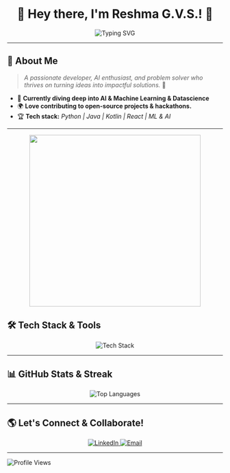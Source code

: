 <h1 align="center">🚀 Hey there, I'm Reshma G.V.S.! 👋</h1>

<p align="center">
  <img src="https://readme-typing-svg.herokuapp.com?font=Fira+Code&pause=1000&color=F7B93E&width=435&lines=Tech+Explorer;Passionate+about+AI%2C+ML%2C+DataScience%Cand+Innovation!" alt="Typing SVG" />
</p>

---

## 🌟 **About Me**

> _A passionate developer, AI enthusiast, and problem solver who thrives on turning ideas into impactful solutions._ 🚀

- 🤖 **Currently diving deep into AI & Machine Learning & Datascience**
- 🌍 **Love contributing to open-source projects & hackathons.**
- 🏆 **Tech stack:** _Python | Java | Kotlin | React | ML & AI_
---

<p align="center">
  <img src="https://raw.githubusercontent.com/Reshmagvs/Reshmagvs/blob/main/pjsk-pjsk-anime.gif" width="400px">
</p>

## 🛠️ **Tech Stack & Tools**

<p align="center">
  <img src="https://skillicons.dev/icons?i=python,java,kotlin,react,git,github,javascript,linux,vscode,aws" alt="Tech Stack" />
</p>

---

## 📊 **GitHub Stats & Streak**

<p align="center">
  <img src="https://github-readme-stats.vercel.app/api/top-langs/?username=ReshmaGVS&layout=compact&theme=tokyonight" alt="Top Languages" />
</p>


---

## 🌎 **Let's Connect & Collaborate!**

<p align="center">
  <a href="https://www.linkedin.com/in/reshma-g-v-s-740906295?utm_source=share&utm_campaign=share_via&utm_content=profile&utm_medium=android_app">
    <img src="https://img.shields.io/badge/LinkedIn-%230077B5.svg?style=for-the-badge&logo=linkedin&logoColor=white" alt="LinkedIn" />
  </a>
  <a href="mailto:gvsreshma2005@gmail.com">
    <img src="https://img.shields.io/badge/Email-%23D14836.svg?style=for-the-badge&logo=gmail&logoColor=white" alt="Email" />
  </a>
</p>

---

![Profile Views](https://komarev.com/ghpvc/?username=Reshmagvs&color=blue&style=flat-square)
